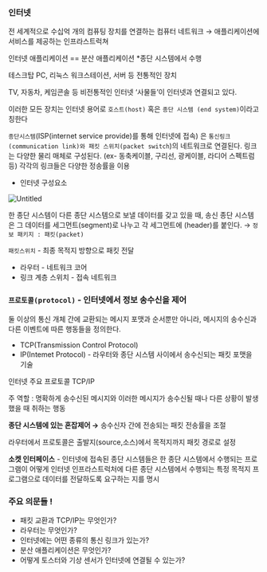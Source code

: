 ### 인터넷

전 세계적으로 수십억 개의 컴퓨팅 장치를 연결하는 컴퓨터 네트워크 → 애플리케이션에 서비스를 제공하는 인프라스트럭쳐

인터넷 애플리케이션 == 분산 애플리케이션 *종단 시스템에서 수행

테스크탑 PC, 리눅스 워크스테이션, 서버 등 전통적인 장치

TV, 자동차, 케임콘솔 등 비전통적인 인터넷 ‘사물들’이 인터넷과 연결되고 있다.

이러한 모든 장치는 인터넷 용어로 `호스트(host)` 혹은 `종단 시스템 (end system)`이라고 칭한다

`종단시스템`(ISP(internet service provide)를 통해 인터넷에 접속) 은 `통신링크 (communication link)와 패킷 스위치(packet switch`)의 네트워크로 연결된다. 링크는 다양한 물리 매체로 구성된다. (ex- 동축케이블, 구리선, 광케이블, 라디어 스펙트럼 등) 각각의 링크들은 다양한 정송률을 이용

- 인터넷 구성요소
 
 ![Untitled](https://user-images.githubusercontent.com/94737768/222966897-253f49b4-8f71-4f71-9420-2d0408538582.png)
 
한 종단 시스템이 다른 종단 시스템으로 보낼 데이터를 갖고 있을 때, 송신 종단 시스템은 그 데이터를 세그먼트(segment)로 나누고 각 세그먼트에 (header)를 붙인다. → `정보 패키지 : 패킷(packet)`

`패킷스위치`  - 최종 목적지 방향으로 패킷 전달

- 라우터 - 네트워크 코어
- 링크 계층 스위치 - 접속 네트워크

### `프로토콜(protocol)` - 인터넷에서 정보 송수신을 제어

둘 이상의 통신 개체 간에 교환되는 메시지 포맷과 순서뿐만 아니라, 메시지의 송수신과 다른 이벤트에 따른 행동들을 정의한다.

- TCP(Transmission Control Protocol)
- IP(Intemet Protocol) - 라우터와 종단 시스템 사이에서 송수신되는 패킷 포맷을 기술

인터넷 주요 프로토콜 TCP/IP

주 역할 : 명확하게 송수신된 메시지와 이러한 메시지가 송수신될 때나 다른 상황이 발생했을 때 취하는 행동

**종단 시스템에 있는 혼잡제어 →** 송수신자 간에 전송되는 패킷 전송률을 조절

라우터에서 프로토콜은 출발지(source,소스)에서 목적지까지 패킷 경로로 설정

**소켓 인터페이스** - 인터넷에 접속된 종단 시스템들은 한 종단 시스템에서 수행되는 프로그램이 어떻게 인터넷 인프라스트럭처에 다른 종단 시스템에서 수행되는 특정 목적지 프로그램으로 데이터를 전달하도록 요구하는 지를 명시

### 주요 의문들 !

- 패킷 교환과 TCP/IP는 무엇인가? 
- 라우터는 무엇인가? 
- 인터넷에는 어떤 종류의 통신 링크가 있는가? 
- 분산 애플리케이션은 무엇인가? 
- 어떻게 토스터와 기상 센서가 인터넷에 연결될 수 있는가?
